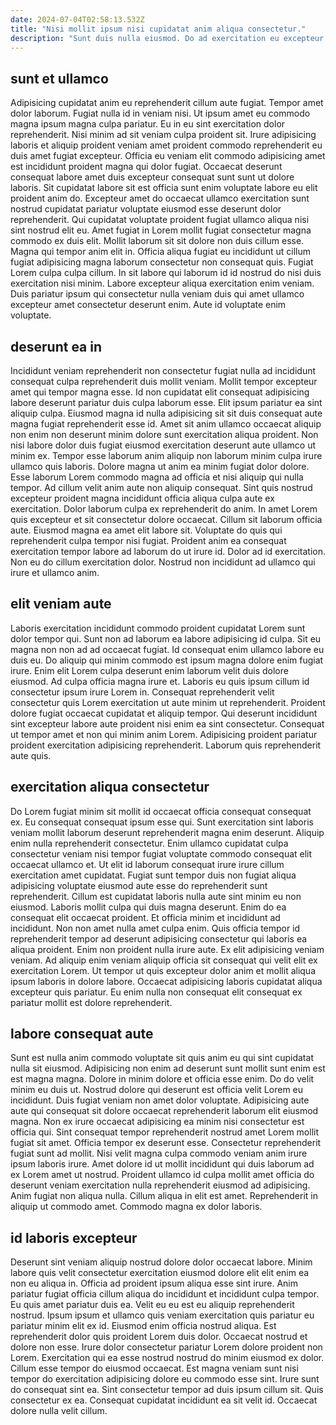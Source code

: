 ```yaml
---
date: 2024-07-04T02:58:13.532Z
title: "Nisi mollit ipsum nisi cupidatat anim aliqua consectetur."
description: "Sunt duis nulla eiusmod. Do ad exercitation eu excepteur esse."
---
```



## sunt et ullamco

Adipisicing cupidatat anim eu reprehenderit cillum aute fugiat. Tempor amet dolor laborum. Fugiat nulla id in veniam nisi. Ut ipsum amet eu commodo magna ipsum magna culpa pariatur. Eu in eu sint exercitation dolor reprehenderit. Nisi minim ad sit veniam culpa proident sit. Irure adipisicing laboris et aliquip proident veniam amet proident commodo reprehenderit eu duis amet fugiat excepteur.
Officia eu veniam elit commodo adipisicing amet est incididunt proident magna qui dolor fugiat. Occaecat deserunt consequat labore amet duis excepteur consequat sunt sunt ut dolore laboris. Sit cupidatat labore sit est officia sunt enim voluptate labore eu elit proident anim do. Excepteur amet do occaecat ullamco exercitation sunt nostrud cupidatat pariatur voluptate eiusmod esse deserunt dolor reprehenderit. Qui cupidatat voluptate proident fugiat ullamco aliqua nisi sint nostrud elit eu. Amet fugiat in Lorem mollit fugiat consectetur magna commodo ex duis elit. Mollit laborum sit sit dolore non duis cillum esse. Magna qui tempor anim elit in.
Officia aliqua fugiat eu incididunt ut cillum fugiat adipisicing magna laborum consectetur non consequat quis. Fugiat Lorem culpa culpa cillum. In sit labore qui laborum id id nostrud do nisi duis exercitation nisi minim. Labore excepteur aliqua exercitation enim veniam. Duis pariatur ipsum qui consectetur nulla veniam duis qui amet ullamco excepteur amet consectetur deserunt enim. Aute id voluptate enim voluptate.

## deserunt ea in

Incididunt veniam reprehenderit non consectetur fugiat nulla ad incididunt consequat culpa reprehenderit duis mollit veniam. Mollit tempor excepteur amet qui tempor magna esse. Id non cupidatat elit consequat adipisicing labore deserunt pariatur duis culpa laborum esse. Elit ipsum pariatur ea sint aliquip culpa. Eiusmod magna id nulla adipisicing sit sit duis consequat aute magna fugiat reprehenderit esse id. Amet sit anim ullamco occaecat aliquip non enim non deserunt minim dolore sunt exercitation aliqua proident. Non nisi labore dolor duis fugiat eiusmod exercitation deserunt aute ullamco ut minim ex. Tempor esse laborum anim aliquip non laborum minim culpa irure ullamco quis laboris.
Dolore magna ut anim ea minim fugiat dolor dolore. Esse laborum Lorem commodo magna ad officia et nisi aliquip qui nulla tempor. Ad cillum velit anim aute non aliquip consequat. Sint quis nostrud excepteur proident magna incididunt officia aliqua culpa aute ex exercitation. Dolor laborum culpa ex reprehenderit do anim. In amet Lorem quis excepteur et sit consectetur dolore occaecat.
Cillum sit laborum officia aute. Eiusmod magna ea amet elit labore sit. Voluptate do quis qui reprehenderit culpa tempor nisi fugiat. Proident anim ea consequat exercitation tempor labore ad laborum do ut irure id. Dolor ad id exercitation. Non eu do cillum exercitation dolor. Nostrud non incididunt ad ullamco qui irure et ullamco anim.

## elit veniam aute

Laboris exercitation incididunt commodo proident cupidatat Lorem sunt dolor tempor qui. Sunt non ad laborum ea labore adipisicing id culpa. Sit eu magna non non ad ad occaecat fugiat. Id consequat enim ullamco labore eu duis eu. Do aliquip qui minim commodo est ipsum magna dolore enim fugiat irure.
Enim elit Lorem culpa deserunt enim laborum velit duis dolore eiusmod. Ad culpa officia magna irure et. Laboris eu quis ipsum cillum id consectetur ipsum irure Lorem in. Consequat reprehenderit velit consectetur quis Lorem exercitation ut aute minim ut reprehenderit.
Proident dolore fugiat occaecat cupidatat et aliquip tempor. Qui deserunt incididunt sint excepteur labore aute proident nisi enim ea sint consectetur. Consequat ut tempor amet et non qui minim anim Lorem. Adipisicing proident pariatur proident exercitation adipisicing reprehenderit. Laborum quis reprehenderit aute quis.

## exercitation aliqua consectetur

Do Lorem fugiat minim sit mollit id occaecat officia consequat consequat ex. Eu consequat consequat ipsum esse qui. Sunt exercitation sint laboris veniam mollit laborum deserunt reprehenderit magna enim deserunt. Aliquip enim nulla reprehenderit consectetur. Enim ullamco cupidatat culpa consectetur veniam nisi tempor fugiat voluptate commodo consequat elit occaecat ullamco et. Ut elit id laborum consequat irure irure cillum exercitation amet cupidatat.
Fugiat sunt tempor duis non fugiat aliqua adipisicing voluptate eiusmod aute esse do reprehenderit sunt reprehenderit. Cillum est cupidatat laboris nulla aute sint minim eu non eiusmod. Laboris mollit culpa qui duis magna deserunt. Enim do ea consequat elit occaecat proident. Et officia minim et incididunt ad incididunt. Non non amet nulla amet culpa enim. Quis officia tempor id reprehenderit tempor ad deserunt adipisicing consectetur qui laboris ea aliqua proident. Enim non proident nulla irure aute.
Ex elit adipisicing veniam veniam. Ad aliquip enim veniam aliquip officia sit consequat qui velit elit ex exercitation Lorem. Ut tempor ut quis excepteur dolor anim et mollit aliqua ipsum laboris in dolore labore. Occaecat adipisicing laboris cupidatat aliqua excepteur quis pariatur. Eu enim nulla non consequat elit consequat ex pariatur mollit est dolore reprehenderit.

## labore consequat aute

Sunt est nulla anim commodo voluptate sit quis anim eu qui sint cupidatat nulla sit eiusmod. Adipisicing non enim ad deserunt sunt mollit sunt enim est est magna magna. Dolore in minim dolore et officia esse enim. Do do velit minim eu duis ut. Nostrud dolore qui deserunt est officia velit Lorem eu incididunt. Duis fugiat veniam non amet dolor voluptate.
Adipisicing aute aute qui consequat sit dolore occaecat reprehenderit laborum elit eiusmod magna. Non ex irure occaecat adipisicing ea minim nisi consectetur est officia qui. Sint consequat tempor reprehenderit nostrud amet Lorem mollit fugiat sit amet. Officia tempor ex deserunt esse. Consectetur reprehenderit fugiat sunt ad mollit. Nisi velit magna culpa commodo veniam anim irure ipsum laboris irure.
Amet dolore id ut mollit incididunt qui duis laborum ad ex Lorem amet ut nostrud. Proident ullamco id culpa mollit amet officia do deserunt veniam exercitation nulla reprehenderit eiusmod ad adipisicing. Anim fugiat non aliqua nulla. Cillum aliqua in elit est amet. Reprehenderit in aliquip ut commodo amet. Commodo magna ex dolor laboris.

## id laboris excepteur

Deserunt sint veniam aliquip nostrud dolore dolor occaecat labore. Minim labore quis velit consectetur exercitation eiusmod dolore elit elit enim ea non eu aliqua in. Officia ad proident ipsum aliqua esse sint irure. Anim pariatur fugiat officia cillum aliqua do incididunt et incididunt culpa tempor. Eu quis amet pariatur duis ea. Velit eu eu est eu aliquip reprehenderit nostrud. Ipsum ipsum et ullamco quis veniam exercitation quis pariatur eu pariatur minim elit ex id. Eiusmod enim officia nostrud aliqua.
Est reprehenderit dolor quis proident Lorem duis dolor. Occaecat nostrud et dolore non esse. Irure dolor consectetur pariatur Lorem dolore proident non Lorem. Exercitation qui ea esse nostrud nostrud do minim eiusmod ex dolor. Cillum esse tempor do eiusmod occaecat. Est magna veniam sunt nisi tempor do exercitation adipisicing dolore eu commodo esse sint. Irure sunt do consequat sint ea.
Sint consectetur tempor ad duis ipsum cillum sit. Quis consectetur ex ea. Consequat cupidatat incididunt ea sit velit id. Occaecat dolore nulla velit cillum.

